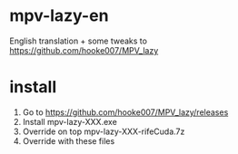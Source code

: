 # mpv-lazy-en
English translation + some tweaks to https://github.com/hooke007/MPV_lazy

# install
1) Go to https://github.com/hooke007/MPV_lazy/releases
2) Install mpv-lazy-XXX.exe
3) Override on top mpv-lazy-XXX-rifeCuda.7z
4) Override with these files
